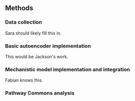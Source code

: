 ## Methods

### Data collection

Sara should likely fill this in.

### Basic autoencoder implementation

This would be Jackson's work.

### Mechanistic model implementation and integration

Fabian knows this.

### Pathway Commons analysis


